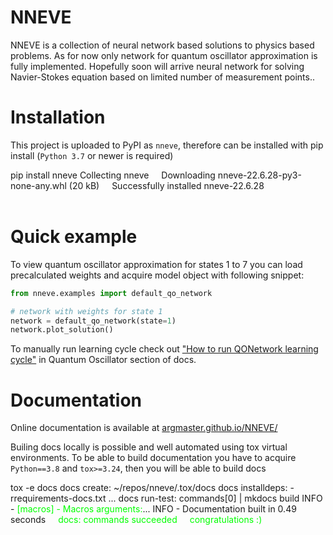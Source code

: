 # NNEVE

NNEVE is a collection of neural network based solutions to physics based
problems. As for now only network for quantum oscillator approximation is fully
implemented. Hopefully soon will arrive neural network for solving
Navier-Stokes equation based on limited number of measurement points..

# Installation

This project is uploaded to PyPI as `nneve`, therefore can be installed with
pip install (`Python 3.7` or newer is required)

[comment]: <> (https://github.com/ines/termynal)

<div class="termynal-block" id="termynal1" data-termynal>
    <span data-ty="input">pip install nneve</span>
    <span data-ty>Collecting nneve</span>
    <span data-ty style="padding-left:1rem;">Downloading nneve-22.6.28-py3-none-any.whl (20 kB)</span>
    <span data-ty="progress" style="padding-left:1rem;"></span>
    <span data-ty>Successfully installed nneve-22.6.28</span>
    <span data-ty></span>
</div>
<br/>

# Quick example

To view quantum oscillator approximation for states 1 to 7 you can load
precalculated weights and acquire model object with following snippet:

```python
from nneve.examples import default_qo_network

# network with weights for state 1
network = default_qo_network(state=1)
network.plot_solution()

```

To manually run learning cycle check out
["How to run QONetwork learning cycle"](/quantum_oscillator/learning_cycle/) in
Quantum Oscillator section of docs.

# Documentation

Online documentation is available at
[argmaster.github.io/NNEVE/](https://argmaster.github.io/NNEVE/)

Builing docs locally is possible and well automated using tox virtual
environments. To be able to build documentation you have to acquire
`Python==3.8` and `tox>=3.24`, then you will be able to build docs

<div class="termynal-block" id="termynal2" data-termynal>
    <span data-ty="input">tox -e docs</span>
    <span data-ty>docs create: ~/repos/nneve/.tox/docs</span>
    <span data-ty>docs installdeps: -rrequirements-docs.txt</span>
    <span data-ty>...</span>
    <span data-ty>docs run-test: commands[0] | mkdocs build</span>
    <span data-ty>INFO - <span style="color:lime;">[macros] - Macros arguments:</span>...</span>
    <span data-ty>INFO - Documentation built in 0.49 seconds</span>
    <span data-ty style="padding-left:1rem;color:lime;">
        docs: commands succeeded
    </span>
    <span data-ty style="padding-left:1rem;color:lime;">
        congratulations :)
    </span>
    <span data-ty></span>
</div>
